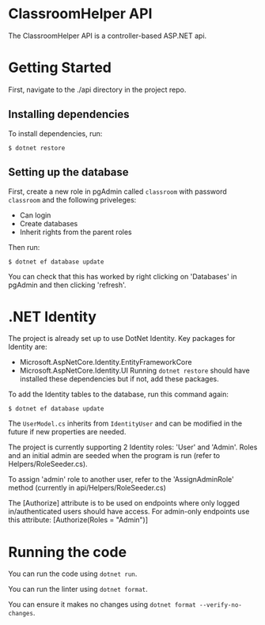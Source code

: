 # ClassroomHelper API
The ClassroomHelper API is a controller-based ASP.NET api.
# Getting Started
First, navigate to the ./api directory in the project repo.
## Installing dependencies
To install dependencies, run:
```
$ dotnet restore
```
## Setting up the database
First, create a new role in pgAdmin called `classroom` with password `classroom` and the following priveleges:
- Can login
- Create databases
- Inherit rights from the parent roles

Then run:
```
$ dotnet ef database update
```

You can check that this has worked by right clicking on 'Databases' in pgAdmin and then clicking 'refresh'.

# .NET Identity
The project is already set up to use DotNet Identity. Key packages for Identity are:
* Microsoft.AspNetCore.Identity.EntityFrameworkCore
* Microsoft.AspNetCore.Identity.UI
Running `dotnet restore` should have installed these dependencies but if not, add these packages.

To add the Identity tables to the database, run this command again:
```
$ dotnet ef database update
```
The `UserModel.cs` inherits from `IdentityUser` and can be modified in the future if new properties are needed.

The project is currently supporting 2 Identity roles: 'User' and 'Admin'. Roles and an initial admin are seeded when the program is run (refer to Helpers/RoleSeeder.cs).

To assign 'admin' role to another user, refer to the 'AssignAdminRole' method (currently in api/Helpers/RoleSeeder.cs)

The [Authorize] attribute is to be used on endpoints where only logged in/authenticated users should have access.
For admin-only endpoints use this attribute: [Authorize(Roles = "Admin")]

# Running the code
You can run the code using `dotnet run`.

You can run the linter using `dotnet format`.

You can ensure it makes no changes using `dotnet format --verify-no-changes`.

 
